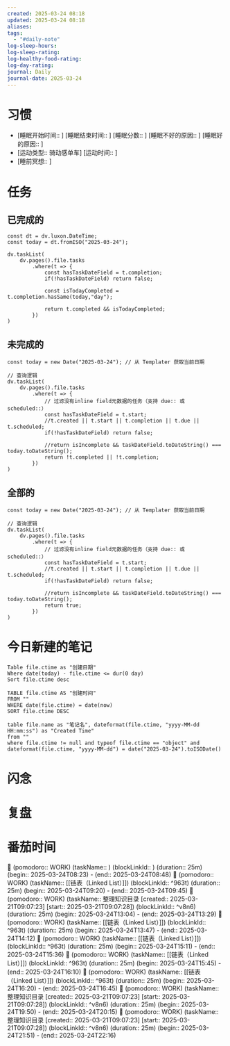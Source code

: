 ```yaml
---
created: 2025-03-24 08:18
updated: 2025-03-24 08:18
aliases: 
tags:
  - "#daily-note"
log-sleep-hours: 
log-sleep-rating: 
log-healthy-food-rating: 
log-day-rating: 
journal: Daily
journal-date: 2025-03-24
---
```

# 习惯
- [睡眠开始时间:: ] [睡眠结束时间:: ] [睡眠分数:: ] [睡眠不好的原因:: ] [睡眠好的原因:: ]
- [运动类型:: 骑动感单车] [运动时间:: ]
- [睡前冥想:: ]


# 任务


## 已完成的
```dataviewjs
const dt = dv.luxon.DateTime;
const today = dt.fromISO("2025-03-24");

dv.taskList(
    dv.pages().file.tasks
        .where(t => {
            const hasTaskDateField = t.completion;
            if(!hasTaskDateField) return false;
            
            const isTodayCompleted = t.completion.hasSame(today,"day");
            
            return t.completed && isTodayCompleted;
        })
)
```


## 未完成的

```dataviewjs
const today = new Date("2025-03-24"); // 从 Templater 获取当前日期

// 查询逻辑
dv.taskList(
    dv.pages().file.tasks
        .where(t => {
	        // 过滤没有inline field元数据的任务（支持 due:: 或 scheduled::）
            const hasTaskDateField = t.start;
            //t.created || t.start || t.completion || t.due || t.scheduled;
            if(!hasTaskDateField) return false;
            
            //return isIncomplete && taskDateField.toDateString() === today.toDateString();
            return !t.completed || !t.completion;
        })
)
```

## 全部的
```dataviewjs
const today = new Date("2025-03-24"); // 从 Templater 获取当前日期

// 查询逻辑
dv.taskList(
    dv.pages().file.tasks
        .where(t => {
	        // 过滤没有inline field元数据的任务（支持 due:: 或 scheduled::）
            const hasTaskDateField = t.start;
            //t.created || t.start || t.completion || t.due || t.scheduled;
            if(!hasTaskDateField) return false;
            
            //return isIncomplete && taskDateField.toDateString() === today.toDateString();
            return true;
        })
)
```

# 今日新建的笔记
```dataview
Table file.ctime as "创建日期"
Where date(today) - file.ctime <= dur(0 day)
Sort file.ctime desc
```

```dataview
TABLE file.ctime AS "创建时间"
FROM ""
WHERE date(file.ctime) = date(now)
SORT file.ctime DESC
```

```dataview
table file.name as "笔记名", dateformat(file.ctime, "yyyy-MM-dd HH:mm:ss") as "Created Time"
from ""
where file.ctime != null and typeof file.ctime == "object" and dateformat(file.ctime, "yyyy-MM-dd") = date("2025-03-24").toISODate()
```

# 闪念



# 复盘


# 番茄时间

🍅 (pomodoro:: WORK) (taskName:: ) (blockLinkId:: ) (duration:: 25m) (begin:: 2025-03-24T08:23) - (end:: 2025-03-24T08:48)
🍅 (pomodoro:: WORK) (taskName:: [[链表（Linked List）]]) (blockLinkId::  ^963t) (duration:: 25m) (begin:: 2025-03-24T09:20) - (end:: 2025-03-24T09:45)
🍅 (pomodoro:: WORK) (taskName:: 整理知识目录 [created:: 2025-03-21T09:07:23] [start:: 2025-03-21T09:07:28]) (blockLinkId::  ^v8n6) (duration:: 25m) (begin:: 2025-03-24T13:04) - (end:: 2025-03-24T13:29)
🍅 (pomodoro:: WORK) (taskName:: [[链表（Linked List）]]) (blockLinkId::  ^963t) (duration:: 25m) (begin:: 2025-03-24T13:47) - (end:: 2025-03-24T14:12)
🍅 (pomodoro:: WORK) (taskName:: [[链表（Linked List）]]) (blockLinkId::  ^963t) (duration:: 25m) (begin:: 2025-03-24T15:11) - (end:: 2025-03-24T15:36)
🍅 (pomodoro:: WORK) (taskName:: [[链表（Linked List）]]) (blockLinkId::  ^963t) (duration:: 25m) (begin:: 2025-03-24T15:45) - (end:: 2025-03-24T16:10)
🍅 (pomodoro:: WORK) (taskName:: [[链表（Linked List）]]) (blockLinkId::  ^963t) (duration:: 25m) (begin:: 2025-03-24T16:20) - (end:: 2025-03-24T16:45)
🍅 (pomodoro:: WORK) (taskName:: 整理知识目录 [created:: 2025-03-21T09:07:23] [start:: 2025-03-21T09:07:28]) (blockLinkId::  ^v8n6) (duration:: 25m) (begin:: 2025-03-24T19:50) - (end:: 2025-03-24T20:15)
🍅 (pomodoro:: WORK) (taskName:: 整理知识目录 [created:: 2025-03-21T09:07:23] [start:: 2025-03-21T09:07:28]) (blockLinkId::  ^v8n6) (duration:: 25m) (begin:: 2025-03-24T21:51) - (end:: 2025-03-24T22:16)